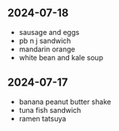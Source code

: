 2024-07-18
----
* sausage and eggs
* pb n j sandwich
* mandarin orange
* white bean and kale soup

2024-07-17
----
* banana peanut butter shake
* tuna fish sandwich
* ramen tatsuya

